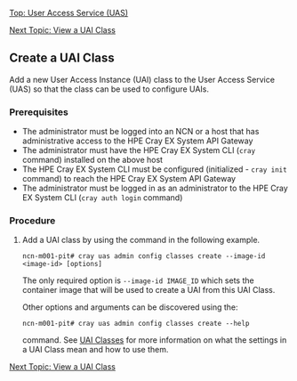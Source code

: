 [Top: User Access Service (UAS)](User_Access_Service_UAS.md)

[Next Topic: View a UAI Class](View_a_UAI_Class.md)

## Create a UAI Class

Add a new User Access Instance (UAI) class to the User Access Service (UAS) so that the class can be used to configure UAIs.

### Prerequisites

* The administrator must be logged into an NCN or a host that has administrative access to the HPE Cray EX System API Gateway
* The administrator must have the HPE Cray EX System CLI (`cray` command) installed on the above host
* The HPE Cray EX System CLI must be configured (initialized - `cray init` command) to reach the HPE Cray EX System API Gateway
* The administrator must be logged in as an administrator to the HPE Cray EX System CLI (`cray auth login` command)

### Procedure

1.  Add a UAI class by using the command in the following example.

    ```
    ncn-m001-pit# cray uas admin config classes create --image-id <image-id> [options]
    ```

    The only required option is `--image-id IMAGE_ID` which sets the container image that will be used to create a UAI from this UAI Class.

    Other options and arguments can be discovered using the:

    ```
    ncn-m001-pit# cray uas admin config classes create --help
    ```

    command.  See [UAI Classes](UAI_Classes.md) for more information on what the settings in a UAI Class mean and how to use them.

[Next Topic: View a UAI Class](View_a_UAI_Class.md)
